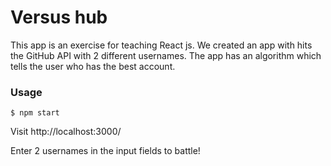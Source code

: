 # Versus hub

This app is an exercise for teaching React js. We created an app with hits the GitHub API with 2 different usernames. The app has an algorithm which tells the user who has the best account.

### Usage
```
$ npm start
```

Visit http://localhost:3000/

Enter 2 usernames in the input fields to battle!
